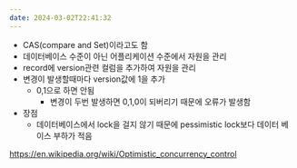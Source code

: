 ```yaml
---
date: 2024-03-02T22:41:32
---
```

- CAS(compare and Set)이라고도 함
- 데이터베이스 수준이 아닌 어플리케이션 수준에서 자원을 관리
- record에 version관련 컬럼을 추가하여 자원을 관리
- 변경이 발생할때마다 version값에 1을 추가
	- 0,1으로 하면 안됨
		- 변경이 두번 발생하면 0,1,0이 되버리기 때문에 오류가 발생함
- 장점
	- 데이터베이스에서 lock을 걸지 않기 때문에 pessimistic lock보다 데이터 베이스 부하가 적음


https://en.wikipedia.org/wiki/Optimistic_concurrency_control